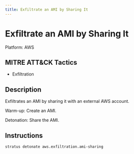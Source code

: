 ```yaml
---
title: Exfiltrate an AMI by Sharing It
---
```


# Exfiltrate an AMI by Sharing It 

Platform: AWS

## MITRE ATT&CK Tactics


- Exfiltration

## Description


Exfiltrates an AMI by sharing it with an external AWS account.

Warm-up: Create an AMI.

Detonation: Share the AMI.


## Instructions

```bash title="Detonate with Stratus Red Team"
stratus detonate aws.exfiltration.ami-sharing
```